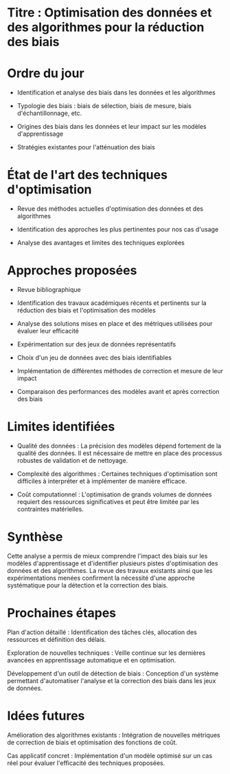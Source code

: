 # Titre : Optimisation des données et des algorithmes pour la réduction des biais

# Ordre du jour

- Identification et analyse des biais dans les données et les algorithmes

-  Typologie des biais : biais de sélection, biais de mesure, biais d'échantillonnage, etc.

- Origines des biais dans les données et leur impact sur les modèles d'apprentissage

- Stratégies existantes pour l'atténuation des biais

# État de l'art des techniques d'optimisation

- Revue des méthodes actuelles d'optimisation des données et des algorithmes

- Identification des approches les plus pertinentes pour nos cas d'usage

- Analyse des avantages et limites des techniques explorées

# Approches proposées

- Revue bibliographique

- Identification des travaux académiques récents et pertinents sur la réduction des biais et l'optimisation des modèles

- Analyse des solutions mises en place et des métriques utilisées pour évaluer leur efficacité

- Expérimentation sur des jeux de données représentatifs

- Choix d'un jeu de données avec des biais identifiables

- Implémentation de différentes méthodes de correction et mesure de leur impact

- Comparaison des performances des modèles avant et après correction des biais

# Limites identifiées

- Qualité des données : La précision des modèles dépend fortement de la qualité des données. Il est nécessaire de mettre en place des processus robustes de validation et de nettoyage.

- Complexité des algorithmes : Certaines techniques d'optimisation sont difficiles à interpréter et à implémenter de manière efficace.

- Coût computationnel : L'optimisation de grands volumes de données requiert des ressources significatives et peut être limitée par les contraintes matérielles.

# Synthèse

Cette analyse a permis de mieux comprendre l'impact des biais sur les modèles d'apprentissage et d'identifier plusieurs pistes d'optimisation des données et des algorithmes. La revue des travaux existants ainsi que les expérimentations menées confirment la nécessité d'une approche systématique pour la détection et la correction des biais.

# Prochaines étapes

Plan d'action détaillé : Identification des tâches clés, allocation des ressources et définition des délais.

Exploration de nouvelles techniques : Veille continue sur les dernières avancées en apprentissage automatique et en optimisation.

Développement d'un outil de détection de biais : Conception d'un système permettant d'automatiser l'analyse et la correction des biais dans les jeux de données.

# Idées futures

Amélioration des algorithmes existants : Intégration de nouvelles métriques de correction de biais et optimisation des fonctions de coût.

Cas applicatif concret : Implémentation d'un modèle optimisé sur un cas réel pour évaluer l'efficacité des techniques proposées.


